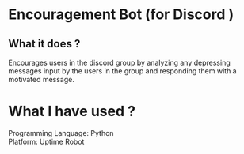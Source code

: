 # Encouragement Bot (for Discord )
## What it does ?
Encourages users in the discord group by analyzing any depressing messages input by the users in the group and responding them with a motivated message.

# What I have used ?
<p>Programming Language: Python
<br>Platform: Uptime Robot</p>
